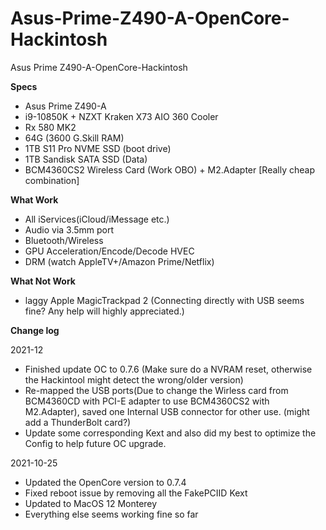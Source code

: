 # Asus-Prime-Z490-A-OpenCore-Hackintosh
Asus Prime Z490-A-OpenCore-Hackintosh

**Specs** 
* Asus Prime Z490-A
* i9-10850K + NZXT Kraken X73 AIO 360 Cooler 
* Rx 580 MK2 
* 64G (3600 G.Skill RAM)
* 1TB S11 Pro NVME SSD (boot drive)
* 1TB Sandisk SATA SSD (Data)
* BCM4360CS2 Wireless Card (Work OBO) + M2.Adapter [Really cheap combination]

**What Work** 
* All iServices(iCloud/iMessage etc.) 
* Audio via 3.5mm port 
* Bluetooth/Wireless
* GPU Acceleration/Encode/Decode HVEC 
* DRM (watch AppleTV+/Amazon Prime/Netflix) 

**What Not Work** 
* laggy Apple MagicTrackpad 2 (Connecting directly with USB seems fine? Any help will highly appreciated.)

**Change log** 

2021-12
* Finished update OC to 0.7.6 (Make sure do a NVRAM reset, otherwise the Hackintool might detect the wrong/older version)
* Re-mapped the USB ports(Due to change the Wirless card from BCM4360CD with PCI-E adapter to use BCM4360CS2 with M2.Adapter), saved one Internal USB connector for other use. (might add a ThunderBolt card?) 
* Update some corresponding Kext and also did my best to optimize the Config to help future OC upgrade. 

2021-10-25
* Updated the OpenCore version to 0.7.4
* Fixed reboot issue by removing all the FakePCIID Kext
* Updated to MacOS 12 Monterey 
* Everything else seems working fine so far
